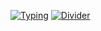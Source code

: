 [![Typing](https://readme-typing-svg.demolab.com?font=Fira+Code&weight=600&size=24&duration=3000&pause=1000&color=2F81F7&width=435&lines=Hi!+I'm+driversline;Got+questions+about+the+code?;Hit+me+up+on+Discord)](https://github.com/driversline)
[![Divider](https://readme-typing-svg.demolab.com?font=Fira+Code&duration=3000&pause=900&color=5865F2&width=400&lines=🔗・・•🔗・・・🔗・・・🔗・・・🔗・・・🔗・・・🔗・・・🔗)](https://discord.com/users/1206587994576912416)

